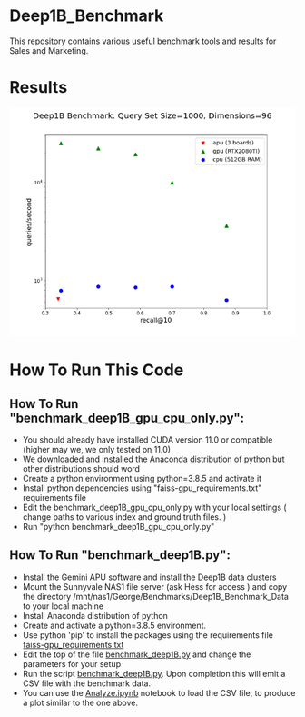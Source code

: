 # Deep1B_Benchmark

This repository contains various useful benchmark tools and results for Sales and Marketing.

# Results

![Image of Yaktocat](deep1B_compare.png)

# How To Run This Code

## How To Run "benchmark_deep1B_gpu_cpu_only.py":

* You should already have installed CUDA version 11.0 or compatible (higher may we, we only tested on 11.0)
* We downloaded and installed the Anaconda distribution of python but other distributions should word
* Create a python environment using python=3.8.5 and activate it
* Install python dependencies using "faiss-gpu_requirements.txt" requirements file
* Edit the benchmark_deep1B_gpu_cpu_only.py with your local settings ( change paths to various index and ground truth files. )
* Run "python benchmark_deep1B_gpu_cpu_only.py"


## How To Run "benchmark_deep1B.py":

* Install the Gemini APU software and install the Deep1B data clusters
* Mount the Sunnyvale NAS1 file server (ask Hess for access ) and copy the directory /mnt/nas1/George/Benchmarks/Deep1B_Benchmark_Data to your local machine
* Install Anaconda distribution of python
* Create and activate a python=3.8.5 environment.
* Use python 'pip' to install the packages using the requirements file [faiss-gpu_requirements.txt](faiss-gpu_requirements.txt)
* Edit the top of the file [benchmark_deep1B.py](benchmark_deep1B.py) and change the parameters for your setup
* Run the script [benchmark_deep1B.py](benchmark_deep1B.py).  Upon completion this will emit a CSV file with the benchmark data.
* You can use the [Analyze.ipynb](Analyze.ipynb) notebook to load the CSV file, to produce a plot similar to the one above.
